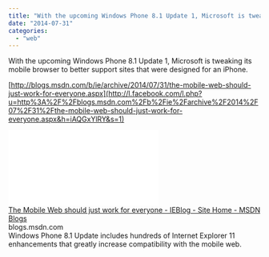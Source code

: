 ```yaml
---
title: "With the upcoming Windows Phone 8.1 Update 1, Microsoft is tweaking its mobile b..."
date: "2014-07-31"
categories: 
  - "web"
---
```


With the upcoming Windows Phone 8.1 Update 1, Microsoft is tweaking its mobile browser to better support sites that were designed for an iPhone.  
  
[http://blogs.msdn.com/b/ie/archive/2014/07/31/the-mobile-web-should-just-work-for-everyone.aspx](http://l.facebook.com/l.php?u=http%3A%2F%2Fblogs.msdn.com%2Fb%2Fie%2Farchive%2F2014%2F07%2F31%2Fthe-mobile-web-should-just-work-for-everyone.aspx&h=iAQGxYlRY&s=1)  
  
  
[![](images/safe_image.php?d=AQATDLjXefQIxTGZ&w=158&h=158&url=http%3A%2F%2Fblogs.msdn.com%2Fcfs-file.ashx%2F__key%2Fcommunityserver-blogs-components-weblogfiles%2F00-00-00-38-71-metablogapi%2F3438.twitter_2D00_firefox.png)](http://l.facebook.com/l.php?u=http%3A%2F%2Fblogs.msdn.com%2Fb%2Fie%2Farchive%2F2014%2F07%2F31%2Fthe-mobile-web-should-just-work-for-everyone.aspx&h=ZAQHBVFXT&s=1)  
[The Mobile Web should just work for everyone - IEBlog - Site Home - MSDN Blogs](http://l.facebook.com/l.php?u=http%3A%2F%2Fblogs.msdn.com%2Fb%2Fie%2Farchive%2F2014%2F07%2F31%2Fthe-mobile-web-should-just-work-for-everyone.aspx&h=JAQFfS-za&s=1)  
blogs.msdn.com  
Windows Phone 8.1 Update includes hundreds of Internet Explorer 11 enhancements that greatly increase compatibility with the mobile web.
